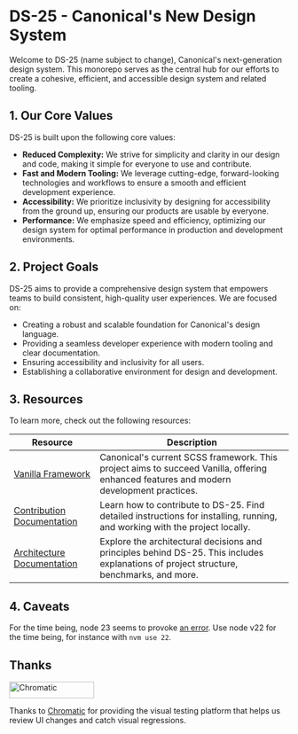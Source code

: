 # DS-25 - Canonical's New Design System

Welcome to DS-25 (name subject to change), Canonical's next-generation design system. 
This monorepo serves as the central hub for our efforts to
create a cohesive, efficient, and accessible design system and related tooling.

## 1. Our Core Values

DS-25 is built upon the following core values:

* **Reduced Complexity:** We strive for simplicity and clarity in our design and code, making it simple for everyone to
  use and contribute.
* **Fast and Modern Tooling:** We leverage cutting-edge, forward-looking technologies and workflows to ensure a smooth
  and efficient development experience.
* **Accessibility:** We prioritize inclusivity by designing for accessibility from the ground up, ensuring our products
  are usable by everyone.
* **Performance:** We emphasize speed and efficiency, optimizing our design system for optimal performance in production
  and development environments.

## 2. Project Goals

DS-25 aims to provide a comprehensive design system that empowers teams to build consistent, high-quality user
experiences. We are focused on:

* Creating a robust and scalable foundation for Canonical's design language.
* Providing a seamless developer experience with modern tooling and clear documentation.
* Ensuring accessibility and inclusivity for all users.
* Establishing a collaborative environment for design and development.

## 3. Resources

To learn more, check out the following resources:

| Resource                                               | Description                                                                                                                             |
|--------------------------------------------------------|-----------------------------------------------------------------------------------------------------------------------------------------|
| [Vanilla Framework](https://vanillaframework.io)       | Canonical's current SCSS framework. This project aims to succeed Vanilla, offering enhanced features and modern development practices.  |
| [Contribution Documentation](./guides/CONTRIBUTING.md) | Learn how to contribute to DS-25. Find detailed instructions for installing, running, and working with the project locally.             |
| [Architecture Documentation](./guides/ARCHITECTURE.md) | Explore the architectural decisions and principles behind DS-25. This includes explanations of project structure, benchmarks, and more. |

## 4. Caveats
For the time being, node 23 seems to provoke [an error](https://github.com/canonical/ds25/issues/226). Use node v22 for the time being, for instance with `nvm use 22`.

## Thanks

<a href="https://www.chromatic.com/"><img src="https://user-images.githubusercontent.com/321738/84662277-e3db4f80-af1b-11ea-88f5-91d67a5e59f6.png" width="153" height="30" alt="Chromatic" /></a>

Thanks to [Chromatic](https://www.chromatic.com/) for providing the visual testing platform that helps us review UI changes and catch visual regressions.
